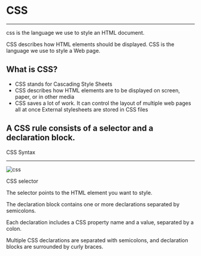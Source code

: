 # CSS 
____
css is the language we use to style an HTML document.

CSS describes how HTML elements should be displayed.
CSS is the language we use to style a Web page.

## What is CSS?
* CSS stands for Cascading Style Sheets
* CSS describes how HTML elements are to be displayed on screen, paper, or in other media
* CSS saves a lot of work. It can control the layout of multiple web pages all at once
External stylesheets are stored in CSS files

## A CSS rule consists of a selector and a declaration block.

CSS Syntax
___
![css](https://www.w3schools.com/css/img_selector.gif)

CSS selector

The selector points to the HTML element you want to style.

The declaration block contains one or more declarations separated by semicolons.

Each declaration includes a CSS property name and a value, separated by a colon.

Multiple CSS declarations are separated with semicolons, and declaration blocks are surrounded by curly braces.
